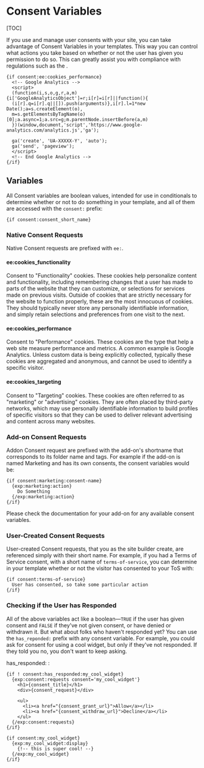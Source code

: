 <!--
    This source file is part of the open source project
    ExpressionEngine User Guide (https://github.com/ExpressionEngine/ExpressionEngine-User-Guide)

    @link      https://expressionengine.com/
    @copyright Copyright (c) 2003-2019, EllisLab Corp. (https://ellislab.com)
    @license   https://expressionengine.com/license Licensed under Apache License, Version 2.0
-->

# Consent Variables

[TOC]

If you use and manage user consents with your site, you can take advantage of Consent Variables in your templates. This way you can control what actions you take based on whether or not the user has given you permission to do so. This can greatly assist you with compliance with regulations such as the .

    {if consent:ee:cookies_performance}
      <!-- Google Analytics -->
      <script>
      (function(i,s,o,g,r,a,m){i['GoogleAnalyticsObject']=r;i[r]=i[r]||function(){
      (i[r].q=i[r].q||[]).push(arguments)},i[r].l=1*new Date();a=s.createElement(o),
      m=s.getElementsByTagName(o)[0];a.async=1;a.src=g;m.parentNode.insertBefore(a,m)
      })(window,document,'script','https://www.google-analytics.com/analytics.js','ga');

      ga('create', 'UA-XXXXX-Y', 'auto');
      ga('send', 'pageview');
      </script>
      <!-- End Google Analytics -->
    {/if}

## Variables

All Consent variables are boolean values, intended for use in conditionals to determine whether or not to do something in your template, and all of them are accessed with the `consent:` prefix:

    {if consent:consent_short_name}

### Native Consent Requests

Native Consent requests are prefixed with `ee:`.

#### ee:cookies_functionality

Consent to "Functionality" cookies. These cookies help personalize content and functionality, including remembering changes that a user has made to parts of the website that they can customize, or selections for services made on previous visits. Outside of cookies that are strictly necessary for the website to function properly, these are the most innocuous of cookies. They should typically never store any personally identifiable information, and simply retain selections and preferences from one visit to the next.

#### ee:cookies_performance

Consent to "Performance" cookies. These cookies are the type that help a web site measure performance and metrics. A common example is Google Analytics. Unless custom data is being explicitly collected, typically these cookies are aggregated and anonymous, and cannot be used to identify a specific visitor.

#### ee:cookies_targeting

Consent to "Targeting" cookies. These cookies are often referred to as "marketing" or "advertising" cookies. They are often placed by third-party networks, which may use personally identifiable information to build profiles of specific visitors so that they can be used to deliver relevant advertising and content across many websites.

### Add-on Consent Requests

Addon Consent request are prefixed with the add-on's shortname that corresponds to its folder name and tags. For example if the add-on is named Marketing and has its own consents, the consent variables would be:

    {if consent:marketing:consent-name}
      {exp:marketing:action}
        Do Something
      {/exp:marketing:action}
    {/if}

Please check the documentation for your add-on for any available consent variables.

### User-Created Consent Requests

User-created Consent requests, that you as the site builder create, are referenced simply with their short name. For example, if you had a Terms of Service consent, with a short name of `terms-of-service`, you can determine in your template whether or not the visitor has consented to your ToS with:

    {if consent:terms-of-service}
      User has consented, so take some particular action
    {/if}

### Checking if the User has Responded

All of the above variables act like a boolean—`TRUE` if the user has given consent and `FALSE` if they've not given consent, or have denied or withdrawn it. But what about folks who haven't responded yet? You can use the `has_reponded:` prefix with any consent variable. For example, you could ask for consent for using a cool widget, but only if they've not responded. If they told you no, you don't want to keep asking.

has_responded: :

    {if ! consent:has_responded:my_cool_widget}
      {exp:consent:requests consent='my_cool_widget'}
        <h1>{consent_title}</h1>
        <div>{consent_request}</div>

        <ul>
          <li><a href="{consent_grant_url}">Allow</a></li>
          <li><a href="{consent_withdraw_url}">Decline</a></li>
        </ul>
      {/exp:consent:requests}
    {/if}

    {if consent:my_cool_widget}
      {exp:my_cool_widget:display}
        {!-- this is super cool! --}
      {/exp:my_cool_widget}
    {/if}
